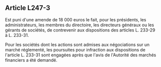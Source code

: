 Article L247-3
----
Est puni d'une amende de 18 000 euros le fait, pour les présidents, les
administrateurs, les membres du directoire, les directeurs généraux ou les
gérants de sociétés, de contrevenir aux dispositions des articles L. 233-29 à L.
233-31.

Pour les sociétés dont les actions sont admises aux négociations sur un marché
réglementé, les poursuites pour infraction aux dispositions de l'article L.
233-31 sont engagées après que l'avis de l'Autorité des marchés financiers a été
demandé.
